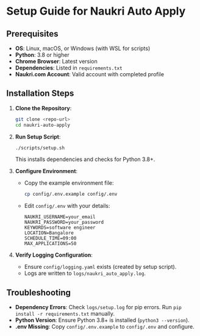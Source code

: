 # Setup Guide for Naukri Auto Apply

## Prerequisites
- **OS**: Linux, macOS, or Windows (with WSL for scripts)
- **Python**: 3.8 or higher
- **Chrome Browser**: Latest version
- **Dependencies**: Listed in `requirements.txt`
- **Naukri.com Account**: Valid account with completed profile

## Installation Steps
1. **Clone the Repository**:
   ```bash
   git clone <repo-url>
   cd naukri-auto-apply
   ```

2. **Run Setup Script**:
   ```bash
   ./scripts/setup.sh
   ```
   This installs dependencies and checks for Python 3.8+.

3. **Configure Environment**:
   - Copy the example environment file:
     ```bash
     cp config/.env.example config/.env
     ```
   - Edit `config/.env` with your details:
     ```
     NAUKRI_USERNAME=your_email
     NAUKRI_PASSWORD=your_password
     KEYWORDS=software engineer
     LOCATION=Bangalore
     SCHEDULE_TIME=09:00
     MAX_APPLICATIONS=50
     ```

4. **Verify Logging Configuration**:
   - Ensure `config/logging.yaml` exists (created by setup script).
   - Logs are written to `logs/naukri_auto_apply.log`.

## Troubleshooting
- **Dependency Errors**: Check `logs/setup.log` for pip errors. Run `pip install -r requirements.txt` manually.
- **Python Version**: Ensure Python 3.8+ is installed (`python3 --version`).
- **.env Missing**: Copy `config/.env.example` to `config/.env` and configure.
